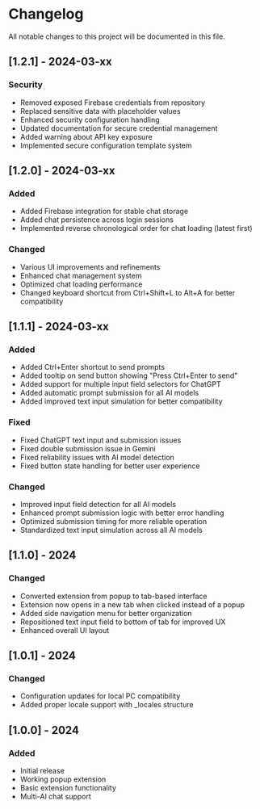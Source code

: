 # Changelog

All notable changes to this project will be documented in this file.

## [1.2.1] - 2024-03-xx

### Security
- Removed exposed Firebase credentials from repository
- Replaced sensitive data with placeholder values
- Enhanced security configuration handling
- Updated documentation for secure credential management
- Added warning about API key exposure
- Implemented secure configuration template system

## [1.2.0] - 2024-03-xx

### Added
- Added Firebase integration for stable chat storage
- Added chat persistence across login sessions
- Implemented reverse chronological order for chat loading (latest first)

### Changed
- Various UI improvements and refinements
- Enhanced chat management system
- Optimized chat loading performance
- Changed keyboard shortcut from Ctrl+Shift+L to Alt+A for better compatibility

## [1.1.1] - 2024-03-xx

### Added
- Added Ctrl+Enter shortcut to send prompts
- Added tooltip on send button showing "Press Ctrl+Enter to send"
- Added support for multiple input field selectors for ChatGPT
- Added automatic prompt submission for all AI models
- Added improved text input simulation for better compatibility

### Fixed
- Fixed ChatGPT text input and submission issues
- Fixed double submission issue in Gemini
- Fixed reliability issues with AI model detection
- Fixed button state handling for better user experience

### Changed
- Improved input field detection for all AI models
- Enhanced prompt submission logic with better error handling
- Optimized submission timing for more reliable operation
- Standardized text input simulation across all AI models

## [1.1.0] - 2024

### Changed
- Converted extension from popup to tab-based interface
- Extension now opens in a new tab when clicked instead of a popup
- Added side navigation menu for better organization
- Repositioned text input field to bottom of tab for improved UX
- Enhanced overall UI layout

## [1.0.1] - 2024

### Changed
- Configuration updates for local PC compatibility
- Added proper locale support with _locales structure

## [1.0.0] - 2024

### Added
- Initial release
- Working popup extension
- Basic extension functionality
- Multi-AI chat support